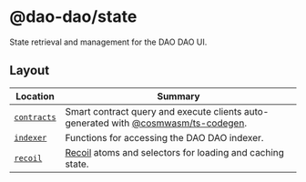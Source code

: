 # @dao-dao/state

State retrieval and management for the DAO DAO UI.

## Layout

| Location                   | Summary                                                                                                                                  |
| -------------------------- | ---------------------------------------------------------------------------------------------------------------------------------------- |
| [`contracts`](./contracts) | Smart contract query and execute clients auto-generated with [@cosmwasm/ts-codegen](https://www.npmjs.com/package/@cosmwasm/ts-codegen). |
| [`indexer`](./indexer)     | Functions for accessing the DAO DAO indexer.                                                                                             |
| [`recoil`](./recoil)       | [Recoil](https://recoiljs.org/) atoms and selectors for loading and caching state.                                                       |

